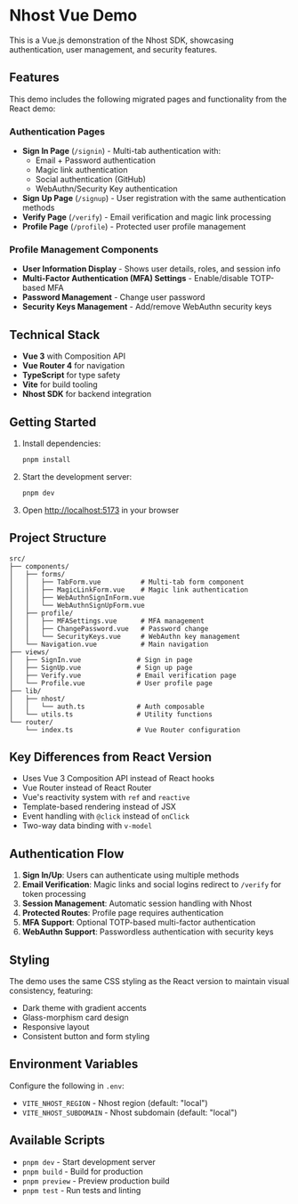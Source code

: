 # Nhost Vue Demo

This is a Vue.js demonstration of the Nhost SDK, showcasing authentication, user management, and security features.

## Features

This demo includes the following migrated pages and functionality from the React demo:

### Authentication Pages
- **Sign In Page** (`/signin`) - Multi-tab authentication with:
  - Email + Password authentication
  - Magic link authentication
  - Social authentication (GitHub)
  - WebAuthn/Security Key authentication
- **Sign Up Page** (`/signup`) - User registration with the same authentication methods
- **Verify Page** (`/verify`) - Email verification and magic link processing
- **Profile Page** (`/profile`) - Protected user profile management

### Profile Management Components
- **User Information Display** - Shows user details, roles, and session info
- **Multi-Factor Authentication (MFA) Settings** - Enable/disable TOTP-based MFA
- **Password Management** - Change user password
- **Security Keys Management** - Add/remove WebAuthn security keys

## Technical Stack

- **Vue 3** with Composition API
- **Vue Router 4** for navigation
- **TypeScript** for type safety
- **Vite** for build tooling
- **Nhost SDK** for backend integration

## Getting Started

1. Install dependencies:
   ```bash
   pnpm install
   ```

2. Start the development server:
   ```bash
   pnpm dev
   ```

3. Open [http://localhost:5173](http://localhost:5173) in your browser

## Project Structure

```
src/
├── components/
│   ├── forms/
│   │   ├── TabForm.vue          # Multi-tab form component
│   │   ├── MagicLinkForm.vue    # Magic link authentication
│   │   ├── WebAuthnSignInForm.vue
│   │   └── WebAuthnSignUpForm.vue
│   ├── profile/
│   │   ├── MFASettings.vue      # MFA management
│   │   ├── ChangePassword.vue   # Password change
│   │   └── SecurityKeys.vue     # WebAuthn key management
│   └── Navigation.vue           # Main navigation
├── views/
│   ├── SignIn.vue              # Sign in page
│   ├── SignUp.vue              # Sign up page
│   ├── Verify.vue              # Email verification page
│   └── Profile.vue             # User profile page
├── lib/
│   ├── nhost/
│   │   └── auth.ts             # Auth composable
│   └── utils.ts                # Utility functions
└── router/
    └── index.ts                # Vue Router configuration
```

## Key Differences from React Version

- Uses Vue 3 Composition API instead of React hooks
- Vue Router instead of React Router
- Vue's reactivity system with `ref` and `reactive`
- Template-based rendering instead of JSX
- Event handling with `@click` instead of `onClick`
- Two-way data binding with `v-model`

## Authentication Flow

1. **Sign In/Up**: Users can authenticate using multiple methods
2. **Email Verification**: Magic links and social logins redirect to `/verify` for token processing
3. **Session Management**: Automatic session handling with Nhost
4. **Protected Routes**: Profile page requires authentication
5. **MFA Support**: Optional TOTP-based multi-factor authentication
6. **WebAuthn Support**: Passwordless authentication with security keys

## Styling

The demo uses the same CSS styling as the React version to maintain visual consistency, featuring:
- Dark theme with gradient accents
- Glass-morphism card design
- Responsive layout
- Consistent button and form styling

## Environment Variables

Configure the following in `.env`:
- `VITE_NHOST_REGION` - Nhost region (default: "local")
- `VITE_NHOST_SUBDOMAIN` - Nhost subdomain (default: "local")

## Available Scripts

- `pnpm dev` - Start development server
- `pnpm build` - Build for production
- `pnpm preview` - Preview production build
- `pnpm test` - Run tests and linting